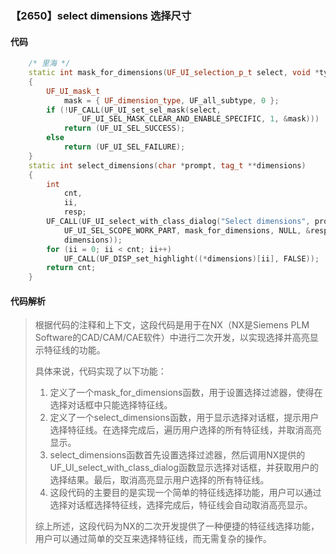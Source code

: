 ### 【2650】select dimensions 选择尺寸

#### 代码

```cpp
    /* 里海 */  
    static int mask_for_dimensions(UF_UI_selection_p_t select, void *type)  
    {  
        UF_UI_mask_t  
            mask = { UF_dimension_type, UF_all_subtype, 0 };  
        if (!UF_CALL(UF_UI_set_sel_mask(select,  
                UF_UI_SEL_MASK_CLEAR_AND_ENABLE_SPECIFIC, 1, &mask)))  
            return (UF_UI_SEL_SUCCESS);  
        else  
            return (UF_UI_SEL_FAILURE);  
    }  
    static int select_dimensions(char *prompt, tag_t **dimensions)  
    {  
        int  
            cnt,  
            ii,  
            resp;  
        UF_CALL(UF_UI_select_with_class_dialog("Select dimensions", prompt,  
            UF_UI_SEL_SCOPE_WORK_PART, mask_for_dimensions, NULL, &resp, &cnt,   
            dimensions));  
        for (ii = 0; ii < cnt; ii++)  
            UF_CALL(UF_DISP_set_highlight((*dimensions)[ii], FALSE));  
        return cnt;  
    }

```

#### 代码解析

> 根据代码的注释和上下文，这段代码是用于在NX（NX是Siemens PLM Software的CAD/CAM/CAE软件）中进行二次开发，以实现选择并高亮显示特征线的功能。
>
> 具体来说，代码实现了以下功能：
>
> 1. 定义了一个mask_for_dimensions函数，用于设置选择过滤器，使得在选择对话框中只能选择特征线。
> 2. 定义了一个select_dimensions函数，用于显示选择对话框，提示用户选择特征线。在选择完成后，遍历用户选择的所有特征线，并取消高亮显示。
> 3. select_dimensions函数首先设置选择过滤器，然后调用NX提供的UF_UI_select_with_class_dialog函数显示选择对话框，并获取用户的选择结果。最后，取消高亮显示用户选择的所有特征线。
> 4. 这段代码的主要目的是实现一个简单的特征线选择功能，用户可以通过选择对话框选择特征线，选择完成后，特征线会自动取消高亮显示。
>
> 综上所述，这段代码为NX的二次开发提供了一种便捷的特征线选择功能，用户可以通过简单的交互来选择特征线，而无需复杂的操作。
>

